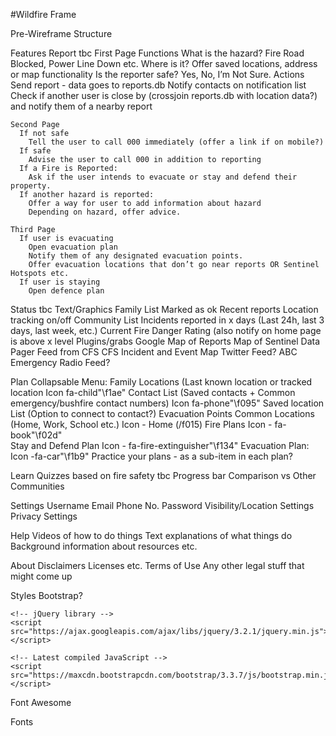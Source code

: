 #Wildfire Frame

Pre-Wireframe Structure

Features
  Report tbc
    First Page
    Functions
      What is the hazard?
        Fire
        Road Blocked, Power Line Down etc.
      Where is it?
        Offer saved locations, address or map functionality
      Is the reporter safe?
        Yes, No, I’m Not Sure.
    Actions
      Send report - data goes to reports.db
      Notify contacts on notification list
      Check if another user is close by (crossjoin reports.db with location data?) and notify them of a nearby report

    Second Page
      If not safe
        Tell the user to call 000 immediately (offer a link if on mobile?)
      If safe
        Advise the user to call 000 in addition to reporting
      If a Fire is Reported:
        Ask if the user intends to evacuate or stay and defend their property.
      If another hazard is reported:
        Offer a way for user to add information about hazard
        Depending on hazard, offer advice.

    Third Page
      If user is evacuating
        Open evacuation plan
        Notify them of any designated evacuation points.
        Offer evacuation locations that don’t go near reports OR Sentinel Hotspots etc.
      If user is staying
        Open defence plan

  Status tbc
    Text/Graphics
      Family List
        Marked as ok
        Recent reports
        Location tracking on/off
      Community List
        Incidents reported in x days (Last 24h, last 3 days, last week, etc.)
        Current Fire Danger Rating (also notify on home page is above x level
    Plugins/grabs
      Google Map of Reports
      Map of Sentinel Data
      Pager Feed from CFS
      CFS Incident and Event Map
      Twitter Feed?
      ABC Emergency Radio Feed?

  Plan
    Collapsable Menu:
      Family Locations (Last known location or tracked location
        Icon fa-child"\f1ae"
      Contact List (Saved contacts + Common emergency/bushfire contact numbers)
        Icon fa-phone"\f095"
      Saved location List (Option to connect to contact?)
      Evacuation Points
        Common Locations (Home, Work, School etc.)
        Icon - Home (/f015)
      Fire Plans
        Icon - fa-book"\f02d"   
      Stay and Defend Plan
        Icon - fa-fire-extinguisher"\f134"
      Evacuation Plan:
        Icon -fa-car"\f1b9"
      Practice your plans - as a sub-item in each plan?

  Learn
    Quizzes based on fire safety tbc
    Progress bar
    Comparison vs Other Communities

  Settings
    Username
    Email
    Phone No.
    Password
    Visibility/Location Settings
    Privacy Settings

  Help
    Videos of how to do things
    Text explanations of what things do
    Background information about resources etc.

  About
    Disclaimers
    Licenses etc.
    Terms of Use
    Any other legal stuff that might come up

Styles
  Bootstrap?
    <!-- Latest compiled and minified CSS -->
    <link rel="stylesheet" href="https://maxcdn.bootstrapcdn.com/bootstrap/3.3.7/css/bootstrap.min.css">

    <!-- jQuery library -->
    <script src="https://ajax.googleapis.com/ajax/libs/jquery/3.2.1/jquery.min.js"></script>

    <!-- Latest compiled JavaScript -->
    <script src="https://maxcdn.bootstrapcdn.com/bootstrap/3.3.7/js/bootstrap.min.js"></script>

  Font Awesome
    <link rel="stylesheet" href="https://cdnjs.cloudflare.com/ajax/libs/font-awesome/4.7.0/css/font-awesome.min.css">

  Fonts
    


  <style>
  @import url('https://fonts.googleapis.com/css?family=Open+Sans:400,600,700');
  @import url('https://netdna.bootstrapcdn.com/font-awesome/4.1.0/css/font-awesome.css');
